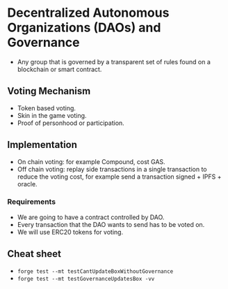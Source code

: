 # Decentralized Autonomous Organizations (DAOs) and Governance

* Any group that is governed by a transparent set of rules found on a blockchain or smart contract.

## Voting Mechanism

* Token based voting.
* Skin in the game voting.
* Proof of personhood or participation.

## Implementation

* On chain voting: for example Compound, cost GAS.
* Off chain voting: replay side transactions in a single transaction to reduce the voting cost, for example send a transaction signed + IPFS + oracle.

### Requirements

* We are going to have a contract controlled by DAO.
* Every transaction that the DAO wants to send has to be voted on.
* We will use ERC20 tokens for voting.

## Cheat sheet
* `forge test --mt testCantUpdateBoxWithoutGovernance`
* `forge test --mt testGovernanceUpdatesBox -vv`
